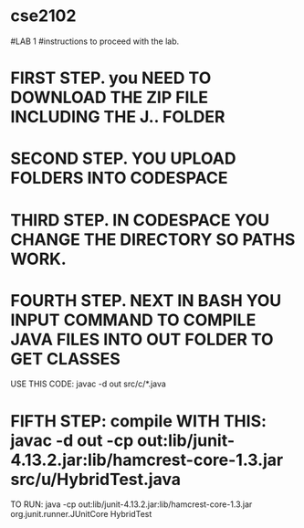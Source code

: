 # cse2102

#LAB 1
#instructions to proceed with the lab.
# FIRST STEP. you NEED TO DOWNLOAD THE ZIP FILE INCLUDING THE J.. FOLDER
# SECOND STEP. YOU UPLOAD FOLDERS INTO CODESPACE
# THIRD STEP. IN CODESPACE YOU CHANGE THE DIRECTORY SO PATHS WORK.
# FOURTH STEP. NEXT IN BASH YOU INPUT COMMAND TO COMPILE JAVA FILES INTO OUT FOLDER TO GET CLASSES
USE THIS CODE: javac -d out src/c/*.java
# FIFTH STEP: compile WITH THIS: javac -d out -cp out:lib/junit-4.13.2.jar:lib/hamcrest-core-1.3.jar src/u/HybridTest.java

TO RUN:
﻿java -cp out:lib/junit-4.13.2.jar:lib/hamcrest-core-1.3.jar org.junit.runner.JUnitCore HybridTest
